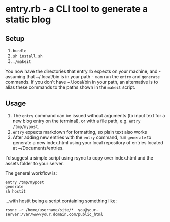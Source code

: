 # entry.rb - a CLI tool to generate a static blog

## Setup
1. `bundle`
2. `sh install.sh`
3. `./makeit`


You now have the directories that entry.rb expects on your machine, and - assuming that ~/.local/bin is in your path - can run the `entry` and `generate` commands. If you don't have ~/.local/bin in your path, an alternative is to alias these commands to the paths shown in the `makeit` script.

## Usage

1. The `entry` command can be issued without arguments (to input text for a new blog entry on the terminal), or with a file path, e.g. `entry /tmp/mypost`. 
2. `entry` expects markdown for formatting, so plain text also works
3. After adding new entries with the `entry` command, run `generate` to generate a new index.html using your local repository of entries located at ~/Documents/entries.

I'd suggest a simple script using rsync to copy over index.html and the assets folder to your server.

The general workflow is:

```
entry /tmp/mypost
generate
sh hostit
```

...with hostit being a script containing something like:

`rsync -r /home/username/site/*  you@your-server:/var/www/your.domain.com/public_html`


